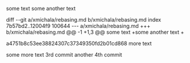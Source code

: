 some text
some another text

diff --git a/xmichala/rebasing.md b/xmichala/rebasing.md
index 7b57bd2..12004f9 100644
--- a/xmichala/rebasing.md
+++ b/xmichala/rebasing.md
@@ -1 +1,3 @@
 some text
+some another text
+

a4751b8c53ee38824307c37349350fd2b01cd868
more text

some more text 3rd commit
another 4th commit
